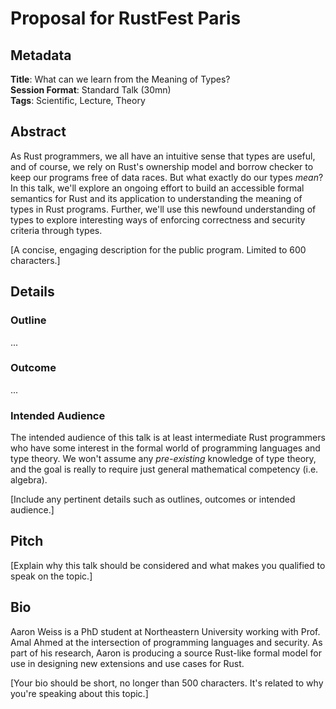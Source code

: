 # Proposal for RustFest Paris

## Metadata

__Title__: What can we learn from the Meaning of Types?  
__Session Format__: Standard Talk (30mn)  
__Tags__: Scientific, Lecture, Theory  

## Abstract

As Rust programmers, we all have an intuitive sense that types are useful, and of course, we rely on
Rust's ownership model and borrow checker to keep our programs free of data races. But what exactly
do our types _mean_? In this talk, we'll explore an ongoing effort to build an accessible formal
semantics for Rust and its application to understanding the meaning of types in Rust programs.
Further, we'll use this newfound understanding of types to explore interesting ways of enforcing
correctness and security criteria through types.

[A concise, engaging description for the public program. Limited to 600 characters.]

## Details

### Outline

...

### Outcome

...

### Intended Audience

The intended audience of this talk is at least intermediate Rust programmers who have some interest
in the formal world of programming languages and type theory. We won't assume any _pre-existing_
knowledge of type theory, and the goal is really to require just general mathematical competency
(i.e. algebra).

[Include any pertinent details such as outlines, outcomes or intended audience.]

## Pitch

[Explain why this talk should be considered and what makes you qualified to speak on the topic.]

## Bio

Aaron Weiss is a PhD student at Northeastern University working with Prof. Amal Ahmed at the
intersection of programming languages and security. As part of his research, Aaron is producing a
source Rust-like formal model for use in designing new extensions and use cases for Rust.

[Your bio should be short, no longer than 500 characters. It's related to why you're speaking about
this topic.]
